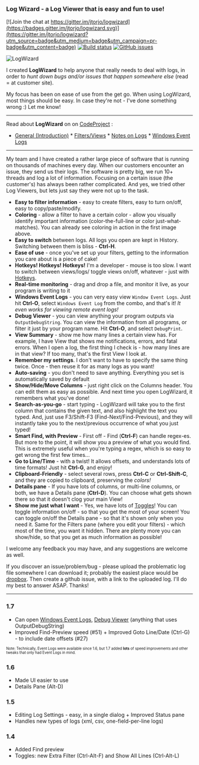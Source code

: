 ﻿### Log Wizard - a Log Viewer that is easy and fun to use!

[![Join the chat at https://gitter.im/jtorjo/logwizard](https://badges.gitter.im/jtorjo/logwizard.svg)](https://gitter.im/jtorjo/logwizard?utm_source=badge&utm_medium=badge&utm_campaign=pr-badge&utm_content=badge) [![Build status](https://ci.appveyor.com/api/projects/status/566ksg8oh95bj0o0?svg=true)](https://ci.appveyor.com/project/jtorjo/logwizard) [![GitHub issues](https://img.shields.io/github/issues/jtorjo/logwizard.svg)](https://github.com/jtorjo/logwizard/issues)

![LogWizard](https://github.com/jtorjo/logwizard/blob/master/src/images/lw_demo.gif)

I created **LogWizard** to help anyone that really needs to deal with logs, in order to _hunt down bugs and/or issues that happen somewhere else_ (read = at customer site).

My focus has been on ease of use from the get go. When using LogWizard, most things should be easy. In case they're not - I've done something wrong :) Let me know!

***

Read about **LogWizard** on on <a href="http://www.codeproject.com" target="_blank">CodeProject</a> : 
* <a href="http://www.codeproject.com/Articles/1023815/LogWizard-a-Log-Viewer-that-is-easy-and-fun-to-use" target="_blank">General (Introduction)</a>  *  <a href="http://www.codeproject.com/Articles/1045528/LogWizard-Filter-your-Logs-Inside-out" target="_blank">Filters/Views</a>   *  <a href="http://www.codeproject.com/Articles/1039389/LogWizard-Talk-About-your-Logs" target="_blank">Notes on Logs</a> *  <a href="http://www.codeproject.com/Articles/1073292/Log-Wizard-Viewing-Windows-Event-Logs-Can-Be-Fun" target="_blank">Windows Event Logs</a>

***

My team and I have created a rather large piece of software that is running on thousands of machines every day. When our customers encounter an issue, they send us their logs. The software is pretty big, we run 10+ threads and log a lot of information. Focusing on a certain issue (the customer's) has always been rather complicated. And yes, we tried other Log Viewers, but lets just say they were not up to the task.

- **Easy to filter information** - easy to create filters, easy to turn on/off, easy to copy/paste/modify.
- **Coloring** - allow a filter to have a certain color - allow you visually identify important information (color-the-full-line or color just-what-matches). You can already see coloring in action in the first image above.
- **Easy to switch** between logs. All logs you open are kept in History. Switching between them is bliss - **Ctrl-H**.
- **Ease of use** - once you've set up your filters, getting to the information you care about is a piece of cake!
- **Hotkeys! Hotkeys! Hotkeys!** I'm a developer - mouse is too slow. I want to switch between views/logs/ toggle views on/off, whatever - just with [Hotkeys](Hotkeys).
- **Real-time monitoring** - drag and drop a file, and monitor it live, as your program is writing to it
- **Windows Event Logs** - you can very easy view `Window Event Logs`. Just hit **Ctrl-O**, select `Windows Event Log` from the combo, and that's it! _It even works for viewing remote event logs!_
- **Debug Viewer** - you can view anything your program outputs via `OutputDebugString`. You can view the information from all programs, or filter it just by your program name. Hit **Ctrl-O**, and select `DebugPrint`.
- **View Summary** - show me how many lines a certain view has. For example, I have View that shows me notifications, errors, and fatal errors. When I open a log, the first thing I check is - how many lines are in that view? If too many, that's the first View I look at.
- **Remember my settings**. I don't want to have to specify the same thing twice. Once - then reuse it for as many logs as you want!
- **Auto-saving** - you don't need to save anything. Everything you set is automatically saved by default
- **Show/Hide/Move Columns** - just right click on the Columns header. You can edit them as easy as possible. And next time you open LogWizard, it remembers what you've done!
- **Search-as-you-go** - start typing - LogWizard will take you to the first column that contains the given text, and also highlight the text you typed. And, just use F3/Shift-F3 (Find-Next/Find-Previous), and they will instantly take you to the next/previous occurrence of what you just typed!
- **Smart Find, with Preview** - First off - Find (**Ctrl-F**) can handle regex-es. But more to the point, it will show you a preview of what you would find. This is extremely useful when you're typing a regex, which is so easy to get wrong the first few times...
- **Go to Line/Time** - with a twist! It allows offsets, and understands lots of time formats! Just hit **Ctrl-G**, and enjoy!
- **Clipboard-Friendly** - select several rows, press **Ctrl-C** or **Ctrl-Shift-C**, and they are copied to clipboard, preserving the _colors!_
- **Details pane** - If you have lots of columns, or multi-line columns, or both, we have a Details pane (**Ctrl-D**). You can choose what gets shown there so that it doesn't clog your main View!
- **Show me just what I want** - Yes, we have lots of [Toggles](Toggles)! You can toggle information on/off - so that you get the most of your screen! You can toggle on/off the Details pane - so that it's shown only when you need it. Same for the Filters pane (where you edit your filters) - which most of the time, you want it hidden. There are plenty more you can show/hide, so that you get as much information as possible!

I welcome any feedback you may have, and any suggestions are welcome as well. 

If you discover an issue/problem/bug - please upload the problematic log file somewhere I can download it; probably the easiest place would be [dropbox](http://www.dropbox.com). Then create a github issue, with a link to the uploaded log. I'll do my best to answer ASAP. 
Thanks!

***

### 1.7
- Can open [Windows Event Logs](http://www.codeproject.com/Articles/1073292/Log-Wizard-Viewing-Windows-Event-Logs-Can-Be-Fun), [Debug Viewer](http://www.codeproject.com/Articles/1073292/Log-Wizard-Viewing-Windows-Event-Logs-Can-Be-Fun#debug) (anything that uses OutputDebugString)
- Improved Find-Preview speed (#51) + Improved Goto Line/Date (Ctrl-G) - to include date offsets (#27)

<sub><sup>Note: Technically, Event Logs were available since 1.6, but 1.7 added <b>lots</b> of speed improvements and other tweaks that only had Event Logs in mind.</sup></sub>

### 1.6
- Made UI easier to use
- Details Pane (Alt-D)

### 1.5
- Editing Log Settings - easy, in a single dialog + Improved Status pane
- Handles new types of logs (xml, csv, one-field-per-line logs)

### 1.4
- Added Find preview
- Toggles: new Extra Filter (Ctrl-Alt-F) and Show All Lines (Ctrl-Alt-L)


